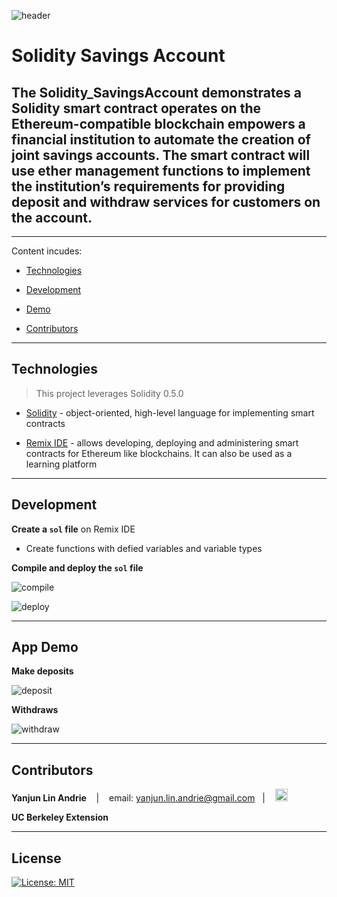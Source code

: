![header](pics/header.png)
# Solidity Savings Account
The **Solidity_SavingsAccount** demonstrates a Solidity smart contract operates on the Ethereum-compatible blockchain empowers a financial institution to automate the creation of joint savings accounts. The smart contract will use ether management functions to implement the institution’s requirements for providing deposit and withdraw services for customers on the account.
---
---

Content incudes:

* [Technologies](#technologies)

* [Development](#development)

* [Demo](#demo)

* [Contributors](#contributors)

---

## Technologies
>This project leverages Solidity 0.5.0

* [Solidity](https://docs.soliditylang.org/en/v0.8.15/) - object-oriented, high-level language for implementing smart contracts

* [Remix IDE](https://remix.ethereum.org/) - allows developing, deploying and administering smart contracts for Ethereum like blockchains. It can also be used as a learning platform

---

## Development
**Create a `sol` file** on Remix IDE

* Create functions with defied variables and variable types

**Compile and deploy the `sol` file**

![compile](Execution_results/compiled.jpg)

![deploy](Execution_results/deployed.jpg)

---

## App Demo

**Make deposits**

![deposit](Execution_results/after_all_deposit.jpg)

**Withdraws**

![withdraw](execution_results/after_all_withdraws.jpg)

---


## Contributors

**Yanjun Lin Andrie** <span>&nbsp;&nbsp;</span> |
<span>&nbsp;&nbsp;</span> email: yanjun.lin.andrie@gmail.com <span>&nbsp;&nbsp;</span>|
<span>&nbsp;&nbsp;</span> [<img src="pics/linkedin.png" alt="in" width="20"/>](https://www.linkedin.com/in/yanjun-linked/)

**UC Berkeley Extension**

---

## License

[![License: MIT](https://img.shields.io/badge/License-MIT-yellow.svg)](LICENSE)
